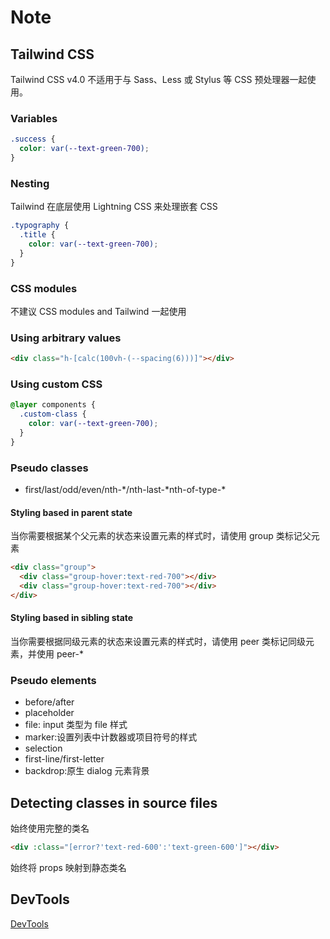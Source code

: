 # Note

## Tailwind CSS

Tailwind CSS v4.0 不适用于与 Sass、Less 或 Stylus 等 CSS 预处理器一起使用。

### Variables

```css
.success {
  color: var(--text-green-700);
}
```

### Nesting

Tailwind 在底层使用 Lightning CSS 来处理嵌套 CSS

```css
.typography {
  .title {
    color: var(--text-green-700);
  }
}
```

### CSS modules

不建议  CSS modules and Tailwind 一起使用

### Using arbitrary values

```html
<div class="h-[calc(100vh-(--spacing(6)))]"></div>
```

### Using custom CSS

```css
@layer components {
  .custom-class {
    color: var(--text-green-700);
  }
}
```

### Pseudo classes

- first/last/odd/even/nth-\*/nth-last-\*nth-of-type-\*

#### Styling based in parent state

当你需要根据某个父元素的状态来设置元素的样式时，请使用 group 类标记父元素

```html
<div class="group">
  <div class="group-hover:text-red-700"></div>
  <div class="group-hover:text-red-700"></div>
</div>
```

#### Styling based in sibling state

当你需要根据同级元素的状态来设置元素的样式时，请使用 peer 类标记同级元素，并使用 peer-\*

### Pseudo elements

- before/after
- placeholder
- file: input 类型为 file 样式
- marker:设置列表中计数器或项目符号的样式
- selection
- first-line/first-letter
- backdrop:原生 dialog 元素背景

## Detecting classes in source files

始终使用完整的类名

```html
<div :class="[error?'text-red-600':'text-green-600']"></div>
```

始终将 props 映射到静态类名

## DevTools

[DevTools](https://devtools.vuejs.org/getting-started/installation#installation)
